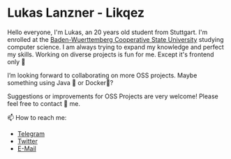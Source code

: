 # Lukas Lanzner - Likqez

Hello everyone, I'm Lukas, an 20 years old student from Stuttgart.
I'm enrolled at the [Baden-Wuerttemberg Cooperative State University](https://www.dhbw.de/english/home) studying computer science. 
I am always trying to expand my knowledge and perfect my skills.
Working on diverse projects is fun for me. Except it's frontend only 🤡  
    
I’m looking forward to collaborating on more OSS projects. Maybe something using Java 🍵 or Docker🐳?

Suggestions or improvements for OSS Projects are very welcome! Please feel free to contact 💬 me. 
 
 📫 How to reach me: 
   - [Telegram](https://t.me/Likqez)
   - [Twitter](https://twitter.com/Likqez)
   - [E-Mail](mailto:LanznerLukas@dotspace.dev)
